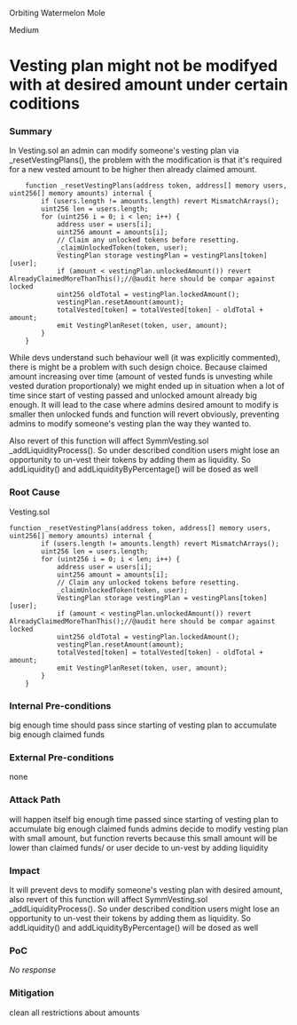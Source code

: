 Orbiting Watermelon Mole

Medium

# Vesting plan might not be modifyed with at desired amount under certain coditions

### Summary

In Vesting.sol an admin can modify someone's vesting plan via _resetVestingPlans(), the problem with the modification is that it's required for a new vested amount to be higher then already claimed amount.
```solidity
	function _resetVestingPlans(address token, address[] memory users, uint256[] memory amounts) internal {
		if (users.length != amounts.length) revert MismatchArrays();
		uint256 len = users.length;
		for (uint256 i = 0; i < len; i++) {
			address user = users[i];
			uint256 amount = amounts[i];
			// Claim any unlocked tokens before resetting.
			_claimUnlockedToken(token, user);
			VestingPlan storage vestingPlan = vestingPlans[token][user];
			if (amount < vestingPlan.unlockedAmount()) revert AlreadyClaimedMoreThanThis();//@audit here should be compar against locked
			uint256 oldTotal = vestingPlan.lockedAmount();
			vestingPlan.resetAmount(amount);
			totalVested[token] = totalVested[token] - oldTotal + amount;
			emit VestingPlanReset(token, user, amount);
		}
	}
```
While devs understand such behaviour well (it was explicitly commented), there is might be a problem with such design choice.
Because claimed amount increasing over time (amount of vested funds is unvesting while vested duration proportionaly) we might ended up in situation when a lot of time since start of vesting passed and unlocked amount already big enough.
It will lead to the case where admins desired amount to modify is smaller then unlocked funds and function will revert obviously, preventing admins to modify someone's vesting plan the way they wanted to.

Also revert of this function will affect SymmVesting.sol _addLiquidityProcess().  So under described condition users might lose an opportunity to un-vest their tokens by adding them as liquidity. So addLiquidity() and addLiquidityByPercentage() will be dosed as well

### Root Cause

Vesting.sol
```solidity
function _resetVestingPlans(address token, address[] memory users, uint256[] memory amounts) internal {
		if (users.length != amounts.length) revert MismatchArrays();
		uint256 len = users.length;
		for (uint256 i = 0; i < len; i++) {
			address user = users[i];
			uint256 amount = amounts[i];
			// Claim any unlocked tokens before resetting.
			_claimUnlockedToken(token, user);
			VestingPlan storage vestingPlan = vestingPlans[token][user];
			if (amount < vestingPlan.unlockedAmount()) revert AlreadyClaimedMoreThanThis();//@audit here should be compar against locked
			uint256 oldTotal = vestingPlan.lockedAmount();
			vestingPlan.resetAmount(amount);
			totalVested[token] = totalVested[token] - oldTotal + amount;
			emit VestingPlanReset(token, user, amount);
		}
	}
```

### Internal Pre-conditions

big enough time should pass since starting of vesting plan to accumulate big enough claimed funds

### External Pre-conditions

none

### Attack Path

will happen itself
big enough time passed since starting of vesting plan to accumulate big enough claimed funds
admins decide to modify vesting plan with small amount, but function reverts because this small amount will be lower than claimed funds/ or user decide to un-vest by adding liquidity


### Impact

It will prevent devs to modify someone's vesting plan with desired amount, also revert of this function will affect SymmVesting.sol _addLiquidityProcess().  So under described condition users might lose an opportunity to un-vest their tokens by adding them as liquidity. So addLiquidity() and addLiquidityByPercentage() will be dosed as well

### PoC

_No response_

### Mitigation

clean all restrictions about amounts